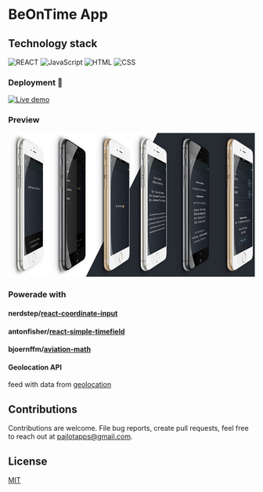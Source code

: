 # BeOnTime App

## Technology stack
<!-- https://github.com/Envoy-VC/awesome-badges/ -->
![REACT](https://img.shields.io/badge/-ReactJs-61DAFB?logo=react&logoColor=white&style=for-the-badge) 
![JavaScript](https://img.shields.io/badge/JavaScript-F7DF1E?style=for-the-badge&logo=JavaScript&logoColor=white)
![HTML](https://img.shields.io/badge/HTML-239120?style=for-the-badge&logo=html5&logoColor=white)
![CSS](https://img.shields.io/badge/CSS-239120?&style=for-the-badge&logo=css3&logoColor=white)


### Deployment 👋 
[![Live demo](https://img.shields.io/badge/live_demo-firebase-orange)][live]

### Preview
![preview][preview1-url]

[preview1-url]: https://raw.githubusercontent.com/pajlotapps/o-ntime/main/preview.jpg


### Powerade with 
#### nerdstep/[react-coordinate-input]
#### antonfisher/[react-simple-timefield]
#### bjoernffm/[aviation-math]
#### Geolocation API
feed with data from [geolocation](https://developer.mozilla.org/en-US/docs/Web/API/Geolocation_API)

## Contributions

Contributions are welcome. File bug reports, create pull requests, feel free to reach out at pajlotapps@gmail.com.

## License

[MIT](./LICENSE)


[react-coordinate-input]: https://github.com/nerdstep/react-coordinate-input
[react-simple-timefield]: https://github.com/antonfisher/react-simple-timefield
[aviation-math]: https://github.com/bjoernffm/aviation-math

[live]: https://o-ntime.web.app